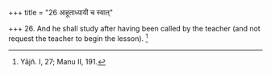 +++
title = "26 आहूताध्यायी च स्यात्"

+++
26. And he shall study after having been called by the teacher (and not request the teacher to begin the lesson). [^17] 


[^17]:  Yājñ. I, 27; Manu II, 191.
